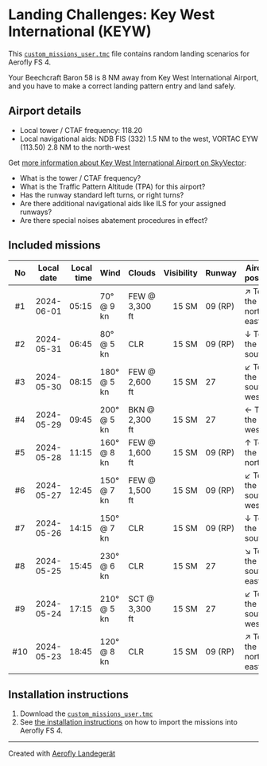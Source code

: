 # Landing Challenges: Key West International (KEYW)

This [`custom_missions_user.tmc`](./custom_missions_user.tmc) file contains random landing scenarios for Aerofly FS 4.

Your Beechcraft Baron 58 is 8 NM away from Key West International Airport, and you have to make a correct landing pattern entry and land safely.

## Airport details

- Local tower / CTAF frequency: 118.20
- Local navigational aids: NDB FIS (332) 1.5 NM to the west, VORTAC EYW (113.50) 2.8 NM to the north-west

Get [more information about Key West International Airport on SkyVector](https://skyvector.com/airport/KEYW):

- What is the tower / CTAF frequency?
- What is the Traffic Pattern Altitude (TPA) for this airport?
- Has the runway standard left turns, or right turns?
- Are there additional navigational aids like ILS for your assigned runways?
- Are there special noises abatement procedures in effect?

## Included missions

| No  | Local date | Local time | Wind        | Clouds         | Visibility | Runway  | Aircraft position    |
| :-: | ---------- | ---------: | ----------- | -------------- | ---------: | ------- | -------------------- |
| #1  | 2024-06-01 |      05:15 | 70° @ 9 kn  | FEW @ 3,300 ft |      15 SM | 09 (RP) | ↗ To the north-east |
| #2  | 2024-05-31 |      06:45 | 80° @ 5 kn  | CLR            |      15 SM | 09 (RP) | ↓ To the south       |
| #3  | 2024-05-30 |      08:15 | 180° @ 5 kn | FEW @ 2,600 ft |      15 SM | 27      | ↙ To the south-west |
| #4  | 2024-05-29 |      09:45 | 200° @ 5 kn | BKN @ 2,300 ft |      15 SM | 27      | ← To the west        |
| #5  | 2024-05-28 |      11:15 | 160° @ 8 kn | FEW @ 1,600 ft |      15 SM | 09 (RP) | ↑ To the north       |
| #6  | 2024-05-27 |      12:45 | 150° @ 7 kn | FEW @ 1,500 ft |      15 SM | 09 (RP) | ↙ To the south-west |
| #7  | 2024-05-26 |      14:15 | 150° @ 7 kn | CLR            |      15 SM | 09 (RP) | ↓ To the south       |
| #8  | 2024-05-25 |      15:45 | 230° @ 6 kn | CLR            |      15 SM | 27      | ↘ To the south-east |
| #9  | 2024-05-24 |      17:15 | 210° @ 5 kn | SCT @ 3,300 ft |      15 SM | 27      | ↙ To the south-west |
| #10 | 2024-05-23 |      18:45 | 120° @ 8 kn | CLR            |      15 SM | 09 (RP) | ↗ To the north-east |

## Installation instructions

1. Download the [`custom_missions_user.tmc`](./custom_missions_user.tmc)
2. See [the installation instructions](https://fboes.github.io/aerofly-missions/docs/generic-installation.html) on how to import the missions into Aerofly FS 4.

---

Created with [Aerofly Landegerät](https://github.com/fboes/aerofly-patterns)
